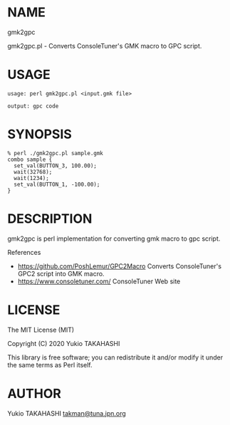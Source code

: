# NAME

gmk2gpc

gmk2gpc.pl - Converts ConsoleTuner's GMK macro to GPC script.

# USAGE

```
usage: perl gmk2gpc.pl <input.gmk file>

output: gpc code
```
    

# SYNOPSIS

```
% perl ./gmk2gpc.pl sample.gmk
combo sample {
  set_val(BUTTON_3, 100.00);
  wait(32768);
  wait(1234);
  set_val(BUTTON_1, -100.00);
}
```

# DESCRIPTION

gmk2gpc is perl implementation for converting gmk macro to gpc script.


References

* https://github.com/PoshLemur/GPC2Macro Converts ConsoleTuner's GPC2 script into GMK macro.
* https://www.consoletuner.com/ ConsoleTuner Web site


# LICENSE

The MIT License (MIT)

Copyright (C) 2020 Yukio TAKAHASHI

This library is free software; you can redistribute it and/or modify
it under the same terms as Perl itself.

# AUTHOR

Yukio TAKAHASHI <takman@tuna.jpn.org>
